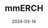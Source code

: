 ---  
layout: startup_page  
title: "mmERCH"  
id: "mmerch.xyz"  
permalink: "/mmerchmmerch.xyz03142024/"  
website: "https://www.mmerch.xyz/"  
funding_round: "Seed"  
funding_amount: "$6.4M"  
investors: "Liberty City Ventures, 6529 Holdings LLC, Christie’s Ventures, Flamingo DAO, Charles Cascarilla, Mike Jacobellis, Daniel Maegaard, Karlie Kloss, Tory Burch, Red DAO"  
about: "mmERCH is a blockchain-enabled Web3 fashion startup creating collections of unique, one-of-a-kind clothing items using generative design. They leverage AI and blockchain technology to verify authenticity and scarcity, fostering self-expression and community connection through both physical and digital experiences. Their 'neo-couture' approach aims to redefine the future of fashion."  
markets: "Fashion, Web3, Technology, AI, Retail Apparel and Fashion, Clothing, Artificial Intelligence & Machine Learning, Cryptocurrency/Blockchain"  
hq: "New York, New York, United States"  
founded_year: "2022"  
linkedin: "https://www.linkedin.com/company/mmerchxyz"  
twitter: "https://twitter.com/mmerch"  
instagram: ""  
facebook: ""  
crunchbase: "https://www.crunchbase.com/organization/mmerch-d3cb"  
pitchbook: "https://pitchbook.com/profiles/company/590729-32"  

date_display: "14-Mar-2024"  
date: "2024-03-14"

# SEO Optimization  
meta_title: "mmERCH - Seed Funding ($6.4M)"  
meta_description: "mmERCH, mmERCH is a blockchain-enabled Web3 fashion startup creating collections of unique, one-of-a-kind clothing items using generative design. They leverag..."  
meta_keywords: "mmERCH, Fashion, Web3, Technology, AI, Retail Apparel and Fashion, Clothing, Artificial Intelligence & Machine Learning, Cryptocurrency/Blockchain, Seed funding"  
canonical_url: "https://startup.projectstartups.com/mmerchmmerch.xyz03142024/"  
---